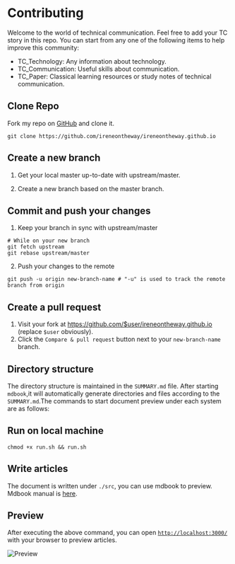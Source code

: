 # Contributing

Welcome to the world of technical communication. Feel free to add your TC story in this repo. You can start from any one of the following items to help improve
this community:

- TC_Technology: Any information about technology.
- TC_Communication: Useful skills about communication.
- TC_Paper: Classical learning resources or study notes of technical communication.

## Clone Repo

Fork my repo on [GitHub](https://github.com/ireneontheway/ireneontheway.github.io) and clone it.

```
git clone https://github.com/ireneontheway/ireneontheway.github.io 
```
## Create a new branch

1. Get your local master up-to-date with upstream/master.

2. Create a new branch based on the master branch.

## Commit and push your changes

1. Keep your branch in sync with upstream/master

```
# While on your new branch
git fetch upstream
git rebase upstream/master
```

2. Push your changes to the remote

```
git push -u origin new-branch-name # "-u" is used to track the remote branch from origin
```

## Create a pull request

1. Visit your fork at https://github.com/$user/ireneontheway.github.io (replace `$user` obviously).
2. Click the `Compare & pull request` button next to your `new-branch-name` branch.

## Directory structure

The directory structure is maintained in the `SUMMARY.md` file.
After starting `mdbook`,it will automatically generate directories 
and files according to the `SUMMARY.md`.The commands to start document 
preview under each system are as follows:

## Run on local machine

```shell
chmod +x run.sh && run.sh
```

## Write articles

The document is written under `./src`, you can use mdbook to preview.
Mdbook manual is [here](https://mdbook.budshome.com).


## Preview

After executing the above command, you can open 
[`http://localhost:3000/`](http://localhost:3000/)
 with your browser to preview articles.

![Preview](src/images/preview.png)
